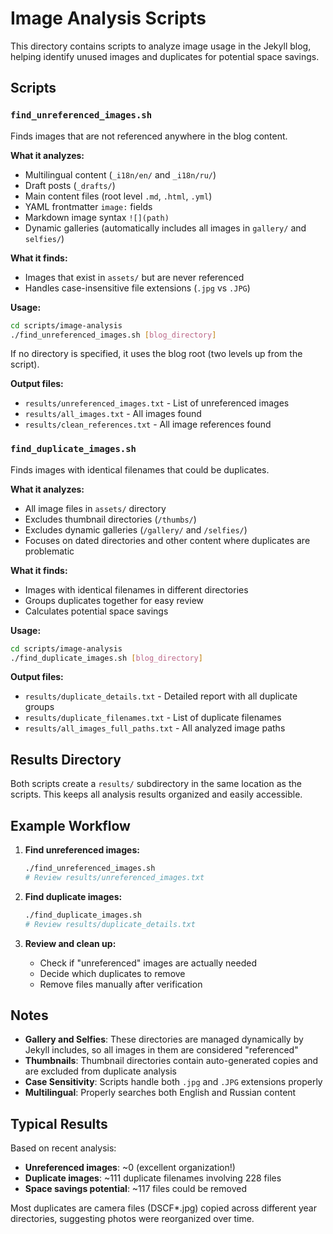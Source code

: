 # Image Analysis Scripts

This directory contains scripts to analyze image usage in the Jekyll blog, helping identify unused images and duplicates for potential space savings.

## Scripts

### `find_unreferenced_images.sh`

Finds images that are not referenced anywhere in the blog content.

**What it analyzes:**
- Multilingual content (`_i18n/en/` and `_i18n/ru/`)
- Draft posts (`_drafts/`)
- Main content files (root level `.md`, `.html`, `.yml`)
- YAML frontmatter `image:` fields
- Markdown image syntax `![](path)`
- Dynamic galleries (automatically includes all images in `gallery/` and `selfies/`)

**What it finds:**
- Images that exist in `assets/` but are never referenced
- Handles case-insensitive file extensions (`.jpg` vs `.JPG`)

**Usage:**
```bash
cd scripts/image-analysis
./find_unreferenced_images.sh [blog_directory]
```

If no directory is specified, it uses the blog root (two levels up from the script).

**Output files:**
- `results/unreferenced_images.txt` - List of unreferenced images
- `results/all_images.txt` - All images found
- `results/clean_references.txt` - All image references found

### `find_duplicate_images.sh`

Finds images with identical filenames that could be duplicates.

**What it analyzes:**
- All image files in `assets/` directory
- Excludes thumbnail directories (`/thumbs/`)
- Excludes dynamic galleries (`/gallery/` and `/selfies/`)
- Focuses on dated directories and other content where duplicates are problematic

**What it finds:**
- Images with identical filenames in different directories
- Groups duplicates together for easy review
- Calculates potential space savings

**Usage:**
```bash
cd scripts/image-analysis
./find_duplicate_images.sh [blog_directory]
```

**Output files:**
- `results/duplicate_details.txt` - Detailed report with all duplicate groups
- `results/duplicate_filenames.txt` - List of duplicate filenames
- `results/all_images_full_paths.txt` - All analyzed image paths

## Results Directory

Both scripts create a `results/` subdirectory in the same location as the scripts. This keeps all analysis results organized and easily accessible.

## Example Workflow

1. **Find unreferenced images:**
   ```bash
   ./find_unreferenced_images.sh
   # Review results/unreferenced_images.txt
   ```

2. **Find duplicate images:**
   ```bash
   ./find_duplicate_images.sh
   # Review results/duplicate_details.txt
   ```

3. **Review and clean up:**
   - Check if "unreferenced" images are actually needed
   - Decide which duplicates to remove
   - Remove files manually after verification

## Notes

- **Gallery and Selfies**: These directories are managed dynamically by Jekyll includes, so all images in them are considered "referenced"
- **Thumbnails**: Thumbnail directories contain auto-generated copies and are excluded from duplicate analysis
- **Case Sensitivity**: Scripts handle both `.jpg` and `.JPG` extensions properly
- **Multilingual**: Properly searches both English and Russian content

## Typical Results

Based on recent analysis:
- **Unreferenced images**: ~0 (excellent organization!)
- **Duplicate images**: ~111 duplicate filenames involving 228 files
- **Space savings potential**: ~117 files could be removed

Most duplicates are camera files (DSCF*.jpg) copied across different year directories, suggesting photos were reorganized over time.